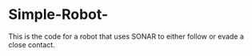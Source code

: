 # Simple-Robot-
This is the code for a robot that uses SONAR to either follow or evade a close contact.
